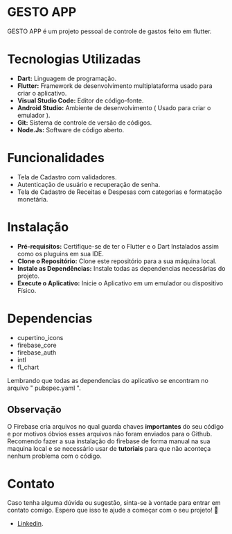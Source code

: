 # GESTO APP 
GESTO APP é um projeto pessoal de controle de gastos feito em flutter.

# Tecnologias Utilizadas
  - **Dart:** Linguagem de programação.
  - **Flutter:** Framework de desenvolvimento multiplataforma usado para criar o aplicativo.
  - **Visual Studio Code:** Editor de código-fonte.
  - **Android Studio:** Ambiente de desenvolvimento ( Usado para criar o emulador ).
  - **Git:** Sistema de controle de versão de códigos.
  - **Node.Js:** Software de código aberto.

# Funcionalidades
  - Tela de Cadastro com validadores.
  - Autenticação de usuário e recuperação de senha.
  - Tela de Cadastro de Receitas e Despesas com categorias e formatação monetária.
 
# Instalação
  - **Pré-requisitos:** Certifique-se de ter o Flutter e o Dart Instalados assim como os pluguins em sua IDE.
  - **Clone o Repositório:** Clone este repositório para a sua máquina local.
  - **Instale as Dependências:** Instale todas as dependencias necessárias do projeto.
  - **Execute o Aplicativo:** Inicie o Aplicativo em um emulador ou dispositivo Físico.

# Dependencias
  - cupertino_icons
  - firebase_core
  - firebase_auth
  - intl
  - fl_chart

  Lembrando que todas as dependencias do aplicativo se encontram no arquivo " pubspec.yaml ".

  ## Observação
  O Firebase cria arquivos no qual guarda chaves **importantes** do seu código e por motivos óbvios esses arquivos
  não foram enviados para o Github. Recomendo fazer a sua instalação do firebase de forma manual na sua maquina local e 
  se necessário usar de **tutoriais** para que não aconteça nenhum problema com o código. 
  

# Contato
  Caso tenha alguma dúvida ou sugestão, sinta-se à vontade para entrar em contato comigo.
  Espero que isso te ajude a começar com o seu projeto! 🚀

  - [Linkedin](https://www.linkedin.com/in/jo%C3%A3o-victor-r-cavalier-b900991a3/).
